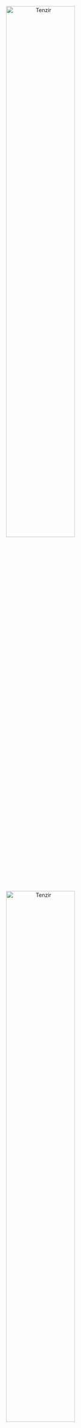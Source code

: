 <a target="_blank" href="https://docs.tenzir.com">
<p align="center">
<img src="./web/static/img/tenzir-white.svg#gh-dark-mode-only" width="60%" alt="Tenzir">
<img src="./web/static/img/tenzir-black.svg#gh-light-mode-only" width="60%" alt="Tenzir">
</p>
</a>

<h3 align="center">
Data Pipelines for Security Teams
</h3>
</p>

## What is Tenzir?

Tenzir is the data pipeline engine for security teams.

If you need to collect, parse, shape, normalize, aggregate, store, query, and
route security telemetry data at scale, you'll love how our pipelines manage
your dataflows. Tenzir makes it easy to quickly onboard and store data from
numerous sources, reduce data volumes to optimize cloud and data costs, and
execute detections and run analytics in-stream.

## Get Started

Check out [our documentation](https://docs.tenzir.com/) where your find
tutorials that walk your through the first steps, how-to guides to solve a
specific problem, explanations of key concepts, and an in-depth reference of the
nitty-gritty technical details.

## Community

Got questions? We're here to help. Join our friendly community Discord server
where you'll find a thriving group of enthusiasts that love the intersection of
data infrastructure and security operations.

<a href="https://discord.gg/xqbDgVTCxZ" alt="Tenzir Discord community">
<picture>
  <source media="(prefers-color-scheme: dark)" srcset="https://invidget.switchblade.xyz/xqbDgVTCxZ">
  <img alt="Tenzir Discord community" src="https://invidget.switchblade.xyz/xqbDgVTCxZ?theme=light">
</picture>
</a>
